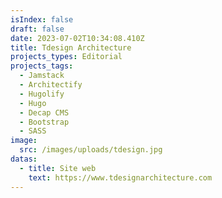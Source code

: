 ```yaml
---
isIndex: false
draft: false
date: 2023-07-02T10:34:08.410Z
title: Tdesign Architecture
projects_types: Editorial
projects_tags:
  - Jamstack
  - Architectify
  - Hugolify
  - Hugo
  - Decap CMS
  - Bootstrap
  - SASS
image:
  src: /images/uploads/tdesign.jpg
datas:
  - title: Site web
    text: https://www.tdesignarchitecture.com
---
```

